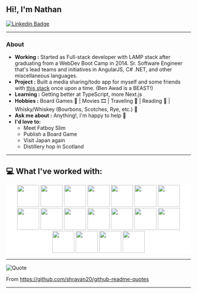 
## Hi!, I'm Nathan 

[![Linkedin Badge](https://img.shields.io/badge/-Nathan_Atkinson-blue?style=flat-square&logo=Linkedin&logoColor=white&link=https://www.linkedin.com/in/nathan-atkinson-se/)](https://www.linkedin.com/in/nathan-atkinson-se/)

---------------------------------------------------------------------------------------------------------------------------------------------------------------------------------

### About
-  **Working :** Started as Full-stack developer with LAMP stack after graduating from a WebDev Boot Camp in 2014. Sr. Software Engineer that's lead teams and initiatives in AngularJS, C# .NET, and other miscellaneous languages.
-  **Project :** Built a media sharing/todo app for myself and some friends with [this stack](https://www.youtube.com/watch?v=I6ypD7qv3Z8) once upon a time.  (Ben Awad is a BEAST!)
-  **Learning :** Getting better at TypeScript, more Next.js
-  **Hobbies :** Board Games 🎲 | Movies 🎞️‍ | Traveling 🚐 | Reading 📖 | Whisky/Whiskey (Bourbons, Scotches, Rye, etc.) 🥃
-  **Ask me about :** Anything!, I'm happy to help 💭
-  **I'd love to:**
     - Meet Fatboy Slim
     - Publish a Board Game
     - Visit Japan again
     - Distillery hop in Scotland

---------------------------------------------------------------------------------------------------------------------------------------------------------------------------------
## 💻 What I've worked with:

<p align="center" style="background-color:white;">
     <img src="https://cdn.jsdelivr.net/gh/devicons/devicon/icons/git/git-plain-wordmark.svg" height="60" width="60"/>
     <img src="https://cdn.jsdelivr.net/gh/devicons/devicon/icons/html5/html5-original-wordmark.svg" height="60" width="60"/>
     <img src="https://cdn.jsdelivr.net/gh/devicons/devicon/icons/css3/css3-original-wordmark.svg" height="60" width="60"/>
     <img src="https://cdn.jsdelivr.net/gh/devicons/devicon/icons/javascript/javascript-original.svg" height="60" width="60"/>
     <img src="https://cdn.jsdelivr.net/gh/devicons/devicon/icons/php/php-original.svg" height="60" width="60"/>
     <img src="https://cdn.jsdelivr.net/gh/devicons/devicon/icons/mysql/mysql-original.svg" height="60" width="60"/>
     <img src="https://cdn.jsdelivr.net/gh/devicons/devicon/icons/markdown/markdown-original.svg" height="60" width="60"/>
     <img src="https://cdn.jsdelivr.net/gh/devicons/devicon/icons/wordpress/wordpress-original.svg" height="60" width="60"/>
     <img src="https://cdn.jsdelivr.net/gh/devicons/devicon/icons/bash/bash-plain.svg" height="60" width="60"/>
     <img src="https://cdn.jsdelivr.net/gh/devicons/devicon/icons/amazonwebservices/amazonwebservices-plain-wordmark.svg" height="60" width="60"/>
     <img src="https://cdn.jsdelivr.net/gh/devicons/devicon/icons/csharp/csharp-original.svg" height="60" width="60"/>
     <img src="https://cdn.jsdelivr.net/gh/devicons/devicon/icons/microsoftsqlserver/microsoftsqlserver-original-wordmark.svg" height="60" width="60"/>
     <img src="https://cdn.jsdelivr.net/gh/devicons/devicon/icons/nodejs/nodejs-original.svg" height="60" width="60"/>
     <img src="https://cdn.jsdelivr.net/gh/devicons/devicon/icons/angularjs/angularjs-plain.svg" height="60" width="60"/>
     <img src="https://cdn.jsdelivr.net/gh/devicons/devicon/icons/redis/redis-plain-wordmark.svg" height="60" width="60"/>
     <img src="https://cdn.jsdelivr.net/gh/devicons/devicon/icons/react/react-original.svg" height="60" width="60"/>
     <img src="https://cdn.jsdelivr.net/gh/devicons/devicon/icons/typescript/typescript-original.svg" height="60" width="60"/>
     <img src="https://cdn.jsdelivr.net/gh/devicons/devicon/icons/nextjs/nextjs-original-wordmark.svg" height="60" width="60"/>
</p>

---------------------------------------------------------------------------------------------------------------------------------------------------------------------------------

![Quote](https://github-readme-quotes-bay.vercel.app/quote?theme=dark&layout=socrates)

From https://github.com/shravan20/github-readme-quotes

---------------------------------------------------------------------------------------------------------------------------------------------------------------------------------
